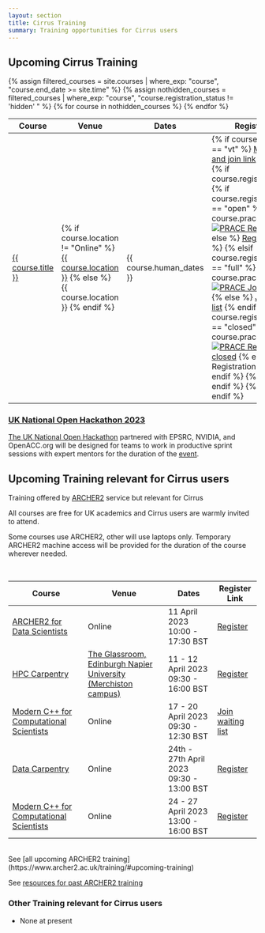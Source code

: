 ```yaml
---
layout: section
title: Cirrus Training
summary: Training opportunities for Cirrus users
---
```



## Upcoming Cirrus Training




<div class="table-responsive">
  <table >
    <thead>
      <tr>
        <th>Course</th>
        <th>Venue</th>
        <th>Dates</th>
        <th>Register Link</th>
      </tr>
    </thead>
    <tbody>
      {% assign filtered_courses = site.courses | where_exp: "course", "course.end_date >= site.time" %}
			{% assign nothidden_courses = filtered_courses | where_exp: "course", "course.registration_status != 'hidden' " %}
      {% for course in nothidden_courses %}
      <tr>
      <td>
        <a href="{{ course.url }}">{{ course.title }}</a>
      </td>
      <td>
        {% if course.location != "Online" %}
          <a href="{{ site.baseurl }}{{ course.location_url }}">{{ course.location }}</a>
        {% else %}
          {{ course.location }}
        {% endif %}
      </td>
      <td>
        {{ course.human_dates }}
      </td>
      <td>
        {% if course.course_type == "vt" %}
          <a href="{{ course.url }}">More details and join link</a>
        {% else %}
          {% if course.registration_url %}
            {% if course.registration_status == "open" %}
              {% if course.prace_course %}
            <a href="{{ course.registration_url }}"><img src="img/prace_25.jpg" alt="PRACE"/> Register</a>
              {% else %}
            <a href="{{ course.registration_url }}">Register</a>
              {% endif %}
            {% elsif course.registration_status == "full" %}
              {% if course.prace_course %}
            <a href="{{ course.registration_url }}"><img src="img/prace_25.jpg" alt="PRACE"/> Join waiting list</a>
              {% else %}
            <a href="{{ course.registration_url }}">Join waiting list</a>
              {% endif %}
            {% elsif course.registration_status == "closed" %}
              {% if course.prace_course %}
            <a href="{{ course.registration_url }}"><img src="img/prace_25.jpg" alt="PRACE"/> Registration closed</a>
              {% else %}
            Registration closed
              {% endif %}
            {% else %}
            &nbsp;
            {% endif %}
          {% endif %}
        {% endif %}
      </td>
     </tr>
      {% endfor %}
    </tbody>
  </table>

</div>

### [UK National Open Hackathon 2023](https://www.openhackathons.org/s/siteevent/a0C5e000005V6EDEA0/se000151)

[The UK National Open Hackathon](https://www.openhackathons.org/s/siteevent/a0C5e000005V6EDEA0/se000151) partnered with EPSRC, NVIDIA, and OpenACC.org will be designed for teams to work in productive sprint sessions with expert mentors for the duration of the [event](230306-uk-national-open-hackathon).





## Upcoming Training relevant for Cirrus users

Training offered by [ARCHER2](https://www.archer2.ac.uk) service but relevant for Cirrus

All courses are free for UK academics and Cirrus users are warmly invited to attend.

Some courses use ARCHER2, other will use laptops only.  Temporary ARCHER2 machine access will be provided for the duration of the course wherever needed.

<br>

| Course | Venue |	Dates |	Register Link |
| --- | ---      | ---    | --- |
| [ARCHER2 for Data Scientists](https://www.archer2.ac.uk/training/courses/230411-data-scientists/) 	 | 	Online |	11 April 2023 10:00 - 17:30 BST | [Register](https://www.archer2.ac.uk/training/register/?course=230411-data-scientists) |
| [HPC Carpentry](https://www.archer2.ac.uk/training/courses/230411-hpc-carpentry/) 	 | 	[The Glassroom, Edinburgh Napier University (Merchiston campus) ](https://www.archer2.ac.uk/training/locations/napier-merchiston)	| 11 - 12 April 2023 09:30 - 16:00 BST | [Register](https://www.archer2.ac.uk/training/register/?course=230411-hpc-carpentry) |
| [Modern C++ for Computational Scientists](https://www.archer2.ac.uk/training/courses/230417-modern-c/) |	  	Online 	| 17 - 20 April 2023 09:30 - 12:30 BST 	| [Join waiting list](https://www.archer2.ac.uk/training/register/?course=230417-modern-c) |
| [Data Carpentry](https://www.archer2.ac.uk/training/courses/230424-data-carpentry/) 	 | 	Online |	24th - 27th April 2023 09:30 - 13:00 BST | [Register](https://www.archer2.ac.uk/training/register/?course=230424-data-carpentry) |
| [Modern C++ for Computational Scientists](https://www.archer2.ac.uk/training/courses/230424-modern-c/) |	  	Online |	24 - 27 April 2023 13:00 - 16:00 BST |	[Register](https://www.archer2.ac.uk/training/register/?course=230424-modern-c) |

<br>
See [all upcoming ARCHER2 training](https://www.archer2.ac.uk/training/#upcoming-training)

See [resources for past ARCHER2 training](https://www.archer2.ac.uk/training/materials/)


### Other Training relevant for Cirrus users

- None at present
